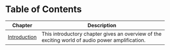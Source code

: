 # Table of Contents 

| Chapter | Description |
|---|---|
| [Introduction](/Introduction) | This introductory chapter gives an overview of the exciting world of audio power amplification. |

 
